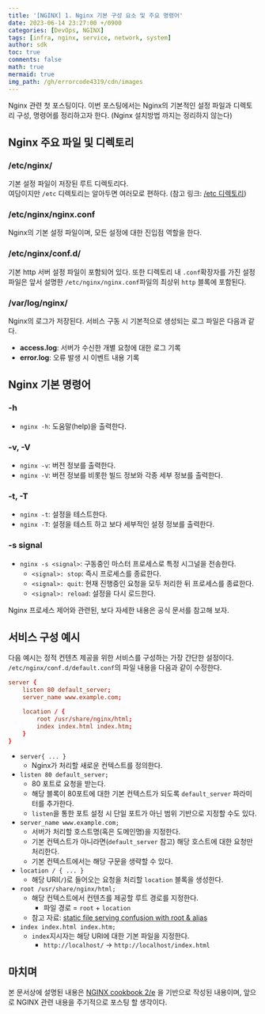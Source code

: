 ```yaml
---
title: '[NGINX] 1. Nginx 기본 구성 요소 및 주요 명령어'
date: 2023-06-14 23:27:00 +/0900
categories: [DevOps, NGINX]
tags: [infra, nginx, service, network, system]
author: sdk
toc: true
comments: false 
math: true 
mermaid: true 
img_path: /gh/errorcode4319/cdn/images
---
```


Nginx 관련 첫 포스팅이다. 이번 포스팅에서는 Nginx의 기본적인 설정 파일과 디렉토리 구성, 명령어를 정리하고자 한다. (Nginx 설치방법 까지는 정리하지 않는다)

## Nginx 주요 파일 및 디렉토리

### /etc/nginx/
기본 설정 파일이 저장된 루트 디렉토리다.    
여담이지만 `/etc` 디렉토리는 알아두면 여러모로 편하다. (참고 링크: [/etc 디렉토리](http://doc.kldp.org/Translations/html/SysAdminGuide-KLDP/x384.html)) 

### /etc/nginx/nginx.conf 
Nginx의 기본 설정 파일이며, 모든 설정에 대한 진입점 역할을 한다.   

### /etc/nginx/conf.d/
기본 http 서버 설정 파일이 포함되어 있다. 또한 디렉토리 내 `.conf`확장자를 가진 설정파일은 앞서 설명한 `/etc/nginx/nginx.conf`파일의 최상위 `http` 블록에 포함된다.

### /var/log/nginx/
Nginx의 로그가 저장된다. 서비스 구동 시 기본적으로 생성되는 로그 파일은 다음과 같다.
- **access.log**: 서버가 수신한 개별 요청에 대한 로그 기록 
- **error.log**: 오류 발생 시 이벤트 내용 기록

## Nginx 기본 명령어 

### -h
- `nginx -h`: 도움말(help)을 출력한다.

### -v, -V
- `nginx -v`: 버전 정보를 출력한다.
- `nginx -V`: 버전 정보를 비롯한 빌드 정보와 각종 세부 정보를 출력한다.

### -t, -T
- `nginx -t`: 설정을 테스트한다.
- `nginx -T`: 설정을 테스트 하고 보다 세부적인 설정 정보를 출력한다.

### -s signal
- `nginx -s <signal>`: 구동중인 마스터 프로세스로 특정 시그널을 전송한다.
    - `<signal>: stop`: 즉시 프로세스를 종료한다. 
    - `<signal>: quit`: 현재 진행중인 요청을 모두 처리한 뒤 프로세스를 종료한다.
    - `<signal>: reload`: 설정을 다시 로드한다.   

Nginx 프로세스 제어와 관련된, 보다 자세한 내용은 공식 문서를 참고해 보자.



## 서비스 구성 예시
다음 예시는 정적 컨텐츠 제공을 위한 서비스를 구성하는 가장 간단한 설정이다.
`/etc/nginx/conf.d/default.conf`의 파일 내용을 다음과 같이 수정한다. 
```conf
server {
    listen 80 default_server;
    server_name www.example.com;

    location / {
        root /usr/share/nginx/html;
        index index.html index.htm;
    }
}
```
- `server{ ... }`
    - Nginx가 처리할 새로운 컨텍스트를 정의한다.
- `listen 80 default_server;`
    - 80 포트로 요청을 받는다.
    - 해당 블록이 80포트에 대한 기본 컨텍스트가 되도록 `default_server` 파라미터를 추가한다.
    - `listen`을 통한 포트 설정 시 단일 포트가 아닌 범위 기반으로 지정할 수도 있다.  
- `server_name www.example.com;`
    - 서버가 처리할 호스트명(혹은 도메인명)을 지정한다.
    - 기본 컨텍스트가 아니라면(`default_server` 참고) 해당 호스트에 대한 요청만 처리한다.
    - 기본 컨텍스트에서는 해당 구문을 생략할 수 있다.
- `location / { ... }`
    - 해당 URI(`/`)로 들어오는 요청을 처리할 `location` 블록을 생성한다.
- `root /usr/share/nginx/html;`
    - 해당 컨텍스트에서 컨텐츠를 제공할 루트 경로를 지정한다. 
        - 파일 경로 = `root` + `location`
    - 참고 자료: [static file serving confusion with root & alias](https://stackoverflow.com/questions/10631933/nginx-static-file-serving-confusion-with-root-alias)
- `index index.html index.htm;`
    - `index`지시자는 해당 URI에 대한 기본 파일을 지정한다.
        - `http://localhost/` -> `http://localhost/index.html`

## 마치며
본 문서상에 설명된 내용은 [NGINX cookbook 2/e](https://www.nginx.com/resources/library/complete-nginx-cookbook/) 을 기반으로 작성된 내용이며, 
앞으로 NGINX 관련 내용을 주기적으로 포스팅 할 생각이다.